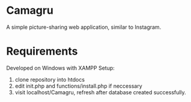 <h1>Camagru</h1>
 A simple picture-sharing web application, similar to Instagram.
 
 <h1>Requirements</h1>
 Developed on Windows with XAMPP
 Setup:
 <ol>
  <li>clone repository into htdocs</li>
  <li> edit init.php and functions/install.php if neccessary</li>
  <li> visit localhost/Camagru, refresh after database created successfully.</li>
</ol>
  
 


 
